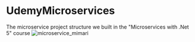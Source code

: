 # UdemyMicroservices
The microservice project structure we built in the "Microservices with .Net 5" course
![microservice_mimari](https://user-images.githubusercontent.com/46678087/114802958-42c15d80-9da7-11eb-8391-ba0abf87a1b1.png)

